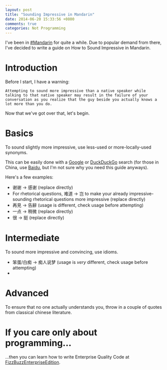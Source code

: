 ```yaml
---
layout: post
title: "Sounding Impressive in Mandarin"
date: 2014-06-20 15:33:56 +0800
comments: true
categories: Not Programming
---
```


I've been in [#Mandarin](irc://irc.freenode.net/#Mandarin) for quite a while. Due to popular demand from there, I've decided to write a guide on How to Sound Impressive in Mandarin.

# Introduction

Before I start, I have a warning:

    Attempting to sound more impressive than a native speaker while talking to that native speaker may result in the failure of your conversation as you realize that the guy beside you actually knows a lot more than you do.

Now that we've got over that, let's begin.

# Basics

To sound slightly more impressive, use less-used or more-locally-used synonyms.

This can be easily done with a [Google](https://www.google.com/) or [DuckDuckGo](https://duckduckgo.com/) search (for those in China, use [Baidu](http://www.baidu.com/), but I'm not sure why you need this guide anyways).

Here's a few examples:

* 谢谢 -> 感谢 (replace directly)
* For rhetorical questions, 难道 -> 岂 to make your already impressive-sounding rhetorical questions more impressive (replace directly)
* 再見 -> 告辭 (usage is different, check usage before attempting)
* 一点 -> 稍微 (replace directly)
* 很 -> 挺 (replace directly)

# Intermediate

To sound more impressive and convincing, use idioms.

* 笨蛋/白痴 -> 痴人说梦 (usage is *very* different, check usage before attempting)
* 

# Advanced

To ensure that no one actually understands you, throw in a couple of quotes from classical chinese literature.

# If you care only about programming...

...then you can learn how to write Enterprise Quality Code at [FizzBuzzEnterpriseEdition](https://github.com/EnterpriseQualityCoding/FizzBuzzEnterpriseEdition).
